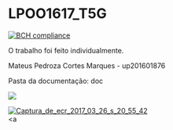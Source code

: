 # LPOO1617_T5G

[![BCH compliance](https://bettercodehub.com/edge/badge/mpcmarques/LPOO1617_T5GMateus201601876)](https://bettercodehub.com/)

O trabalho foi feito individualmente.

Mateus Pedroza Cortes Marques - up201601876

Pasta da documentação: doc


<a href="https://ibb.co/bYQzwF"><img src="https://preview.ibb.co/hqmTqa/Captura_de_ecr_2017_03_26_s_20_50_15.png" border="0"></a>

<a href="https://ibb.co/is2ZVa"><img src="https://preview.ibb.co/cTy8qa/Captura_de_ecr_2017_03_26_s_20_55_42.png" alt="Captura_de_ecr_2017_03_26_s_20_55_42" border="0"></a><br /><a 

